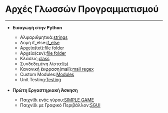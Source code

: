 <html>
<body>
<h1>Αρχές Γλωσσών Προγραμματισμού</h1>
<hr>
<ul>
<li><b>Εισαγωγή στην Python</b></li>
<ul>
<li>Αλφαριθμητικά:<a href="Basics/strings.py" target="_blank">strings</a></li>
<li>Δομή if_else:<a href="Basics/if_else.py" target="_blank">if_else</a></li>
<li>Αρχεία(txt):<a href="Basics/file(txt)" target="_blank">file folder</a></li>
<li>Αρχεία(csv):<a href="Basics/file(csv)" target="_blank">file folder</a></li>
<li>Κλάσεις:<a href="Basics/class.py" target="_blank">class</a></li>
<li>Συνδεδεμένη λίστα:<a href="Basics/linked_list.py" target="_blank">list</a></li>
<li>Κανονική έκφραση(mail):<a href="Basics/mail.py" target="_blank">mail regex</a></li>
<li>Custom Modules:<a href="Basics/modules" target="_blank">Modules</a></li>
<li>Unit Testing:<a href="Basics/testing.py" target="_blank">Testing</a></li>
</ul>
<br>
<li><b>Πρώτη Εργαστηριακή Άσκηση</b></li>
<ul>
<li>Παιχνίδι ενός γύρου:<a href="RPS_GAME" target="_blank">SIMPLE GAME</a></li>
<li>Παιχνίδι με Γραφικό Περιβάλλον:<a href="" target="_blank">SGUI</a></li>
</ul>
</ul>
</body>
</html>